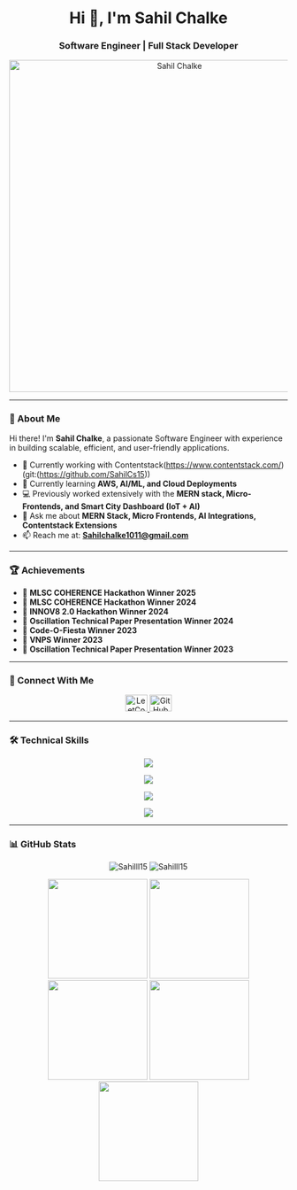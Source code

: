 <h1 align="center">Hi 👋, I'm Sahil Chalke</h1>
<h3 align="center"> Software Engineer | Full Stack Developer</h3>

<p align="center">
  <img src="https://github.com/Sahilll15/Sahilll15/assets/109215419/50d25293-0635-45f8-b0ab-e8c8dc6ec933" alt="Sahil Chalke" width="600px">
</p>

---

### 🚀 About Me
Hi there! I'm **Sahil Chalke**, a passionate  Software Engineer with experience in building scalable, efficient, and user-friendly applications.  
- 🔭 Currently working with Contentstack(https://www.contentstack.com/) (git:(https://github.com/SahilCs15))  
- 🌱 Currently learning **AWS, AI/ML, and Cloud Deployments**  
- 💻 Previously worked extensively with the **MERN stack, Micro-Frontends, and Smart City Dashboard (IoT + AI)**  
- 💬 Ask me about **MERN Stack, Micro Frontends, AI Integrations, Contentstack Extensions**  
- 📫 Reach me at: **Sahilchalke1011@gmail.com**

---

### 🏆 Achievements
- 🥇 **MLSC COHERENCE Hackathon Winner 2025**  
- 🥇 **MLSC COHERENCE Hackathon Winner 2024**  
- 🏅 **INNOV8 2.0 Hackathon Winner 2024**  
- 🥇 **Oscillation Technical Paper Presentation Winner 2024**  
- 🎉 **Code-O-Fiesta Winner 2023**  
- 🥇 **VNPS Winner 2023**  
- 🏅 **Oscillation Technical Paper Presentation Winner 2023**

---

### 🔗 Connect With Me
<p align="center">
  <a href="https://leetcode.com/sahilll15/" target="blank">
    <img src="https://raw.githubusercontent.com/rahuldkjain/github-profile-readme-generator/master/src/images/icons/Social/leet-code.svg" alt="LeetCode" height="30" width="40" />
  </a>
  <a href="https://github.com/sahilll15" target="blank">
    <img src="https://raw.githubusercontent.com/rahuldkjain/github-profile-readme-generator/master/src/images/icons/Social/github.svg" alt="GitHub" height="30" width="40" />
  </a>
</p>

---

### 🛠️ Technical Skills
<p align="center">
  <img src="https://skillicons.dev/icons?i=js,ts,react,nodejs,express,mongodb,next,mysql,flutter" />
</p>
<p align="center">
  <img src="https://skillicons.dev/icons?i=html,css,bootstrap,tailwind,git,github,firebase,django,redis" />
</p>
<p align="center">  
  <img src="https://skillicons.dev/icons?i=docker,postman,vercel,linux,netlify,nginx,solidity,python,appwrite" />
</p>
<p align="center">  
  <img src="https://skillicons.dev/icons?i=graphql,prisma,aws,cpp,githubactions,kafka,postgres,redux,supabase" />
</p>

---

### 📊 GitHub Stats
<p align="center">
  <img src="https://github-readme-stats.vercel.app/api?username=Sahilll15&show_icons=true&locale=en" alt="Sahilll15" />
  <img src="https://github-readme-streak-stats.herokuapp.com/?user=Sahilll15" alt="Sahilll15" />
</p>

<p align="center">
  <img src="http://github-profile-summary-cards.vercel.app/api/cards/stats?username=sahilll15&theme=2077" height="180em" />
  <img src="http://github-profile-summary-cards.vercel.app/api/cards/most-commit-language?username=sahilll15&theme=2077" height="180em" />
  <img src="http://github-profile-summary-cards.vercel.app/api/cards/repos-per-language?username=sahilll15&theme=2077" height="180em" />
  <img src="http://github-profile-summary-cards.vercel.app/api/cards/productive-time?username=sahilll15&theme=2077" height="180em" />
  <img src="http://github-profile-summary-cards.vercel.app/api/cards/profile-details?username=sahilll15&theme=2077" height="180em" />
</p>
